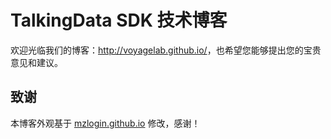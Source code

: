 # TalkingData SDK 技术博客

欢迎光临我们的博客：<http://voyagelab.github.io/>，也希望您能够提出您的宝贵意见和建议。

## 致谢

本博客外观基于 [mzlogin.github.io](https://github.com/mzlogin/mzlogin.github.io) 修改，感谢！
